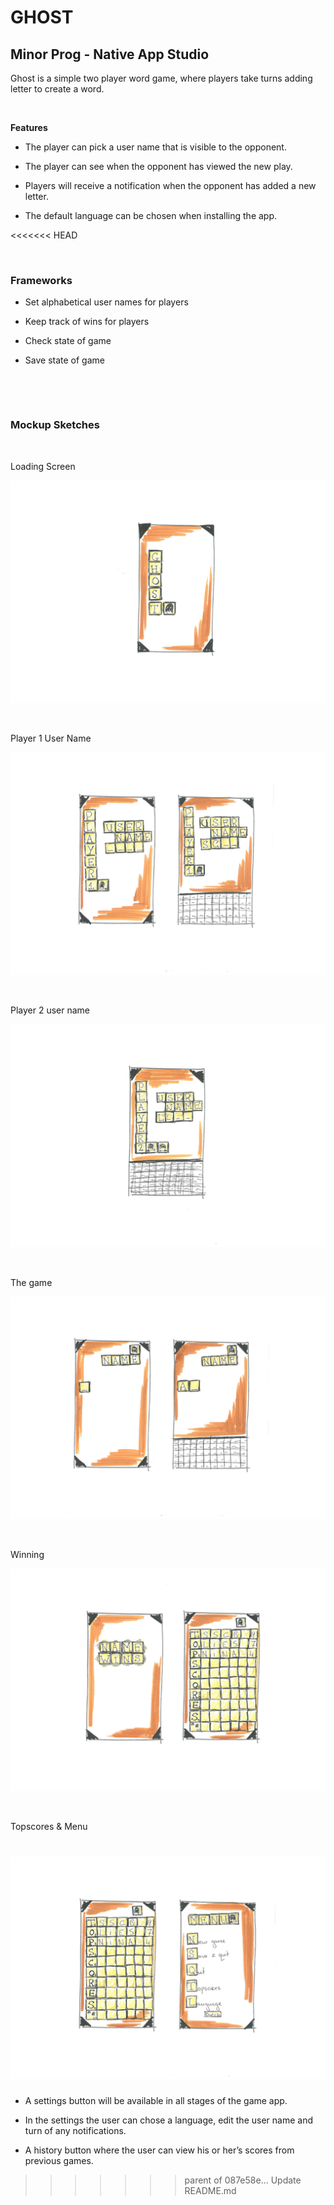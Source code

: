 GHOST
=====

Minor Prog - Native App Studio
------------------------------

Ghost is a simple two player word game, where players take turns adding letter
to create a word.

 

**Features**

-   The player can pick a user name that is visible to the opponent.

-   The player can see when the opponent has viewed the new play.

-   Players will receive a notification when the opponent has added a new
    letter.

-   The default language can be chosen when installing the app.

<<<<<<< HEAD
 

 

### Frameworks

-   Set alphabetical user names for players

-   Keep track of wins for players

-   Check state of game

-   Save state of game

 

 

### Mockup Sketches

 

Loading Screen

![](<ghost DS1.png>)

 

Player 1 User Name

![](<ghost DS2.png>)

 

Player 2 user name

![](<ghost DS3.png>)

 

The game

![](<ghost DS4.png>)

 

Winning

![](<ghost DS5.png>)

 

Topscores & Menu

![](<ghost DS6.png>)
=======
-   A settings button will be available in all stages of the game app.

-   In the settings the user can chose a language, edit the user name and turn
    of any notifications.

-   A history button where the user can view his or her’s scores from previous
    games.
>>>>>>> parent of 087e58e... Update README.md
